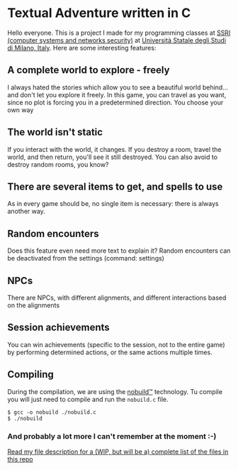 # Textual Adventure written in C
Hello everyone. This is a project I made for my programming classes at [SSRI (computer systems and networks security)](https://www.unimi.it/en/education/computer-systems-and-networks-security) at [Università Statale degli Studi di Milano, Italy](https://www.unimi.it/en).
Here are some interesting features:
## A complete world to explore - freely
I always hated the stories which allow you to see a beautiful world behind... and don't let you explore it freely. In this game, you can travel as you want, since no plot is forcing you in a predetermined direction. You choose your own way
## The world isn't static
If you interact with the world, it changes. If you destroy a room, travel the world, and then return, you'll see it still destroyed. You can also avoid to destroy random rooms, you know?
## There are several items to get, and spells to use
As in every game should be, no single item is necessary: there is always another way.
## Random encounters
Does this feature even need more text to explain it? Random encounters can be deactivated from the settings (command: settings)
## NPCs
There are NPCs, with different alignments, and different interactions based on the alignments
## Session achievements
You can win achievements (specific to the session, not to the entire game) by performing determined actions, or the same actions multiple times.
## Compiling
During the compilation, we are using the [nobuild™](https://www.github.com/tsoding/nobuild) technology.
Tu compile you will just need to compile and run the ```nobuild.c``` file.
```shell
$ gcc -o nobuild ./nobuild.c
$ ./nobuild
```
### And probably a lot more I can't remember at the moment :-)  
[Read my file description for a (WIP, but will be a) complete list of the files in this repo](https://github.com/S-Mancl/textual-adventure-C/blob/main/FILES.md)
